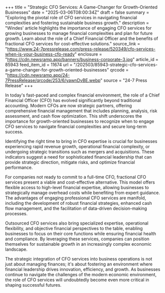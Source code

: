 +++
title = "Strategic CFO Services: A Game-Changer for Growth-Oriented Businesses"
date = "2025-03-06T08:00:34Z"
draft = false
summary = "Exploring the pivotal role of CFO services in navigating financial complexities and fostering sustainable business growth."
description = "Windes' article highlights the importance of engaging CFO services for growing businesses to manage financial complexities and plan for future growth. Learn about the role of a Chief Financial Officer and the benefits of fractional CFO services for cost-effective solutions."
source_link = "https://www.24-7pressrelease.com/press-release/520349/cfo-services-when-is-your-business-cfo-ready"
enclosure = "https://cdn.newsramp.app/banners/business-corporate-3.jpg"
article_id = 85943
feed_item_id = 11674
url = "/202503/85943-strategic-cfo-services-a-game-changer-for-growth-oriented-businesses"
qrcode = "https://cdn.newsramp.app/24-7PressRelease/qrcode/253/6/yawnDvBE.webp"
source = "24-7 Press Release"
+++

<p>In today's fast-paced and complex financial environment, the role of a Chief Financial Officer (CFO) has evolved significantly beyond traditional accounting. Modern CFOs are now strategic partners, offering comprehensive financial management that includes planning, analysis, risk assessment, and cash flow optimization. This shift underscores the importance for growth-oriented businesses to recognize when to engage CFO services to navigate financial complexities and secure long-term success.</p><p>Identifying the right time to bring in CFO expertise is crucial for businesses experiencing rapid revenue growth, operational financial complexity, or undergoing strategic transitions such as mergers and acquisitions. These indicators suggest a need for sophisticated financial leadership that can provide strategic direction, mitigate risks, and optimize financial performance.</p><p>For companies not ready to commit to a full-time CFO, fractional CFO services present a viable and cost-effective alternative. This model offers flexible access to high-level financial expertise, allowing businesses to strategically manage overhead costs while benefiting from expert guidance. The advantages of engaging professional CFO services are manifold, including the development of robust financial strategies, enhanced cash flow management, and the facilitation of data-driven decision-making processes.</p><p>Outsourced CFO services also bring specialized expertise, operational flexibility, and objective financial perspectives to the table, enabling businesses to focus on their core functions while ensuring financial health and compliance. By leveraging these services, companies can position themselves for sustainable growth in an increasingly complex economic landscape.</p><p>The strategic integration of CFO services into business operations is not just about managing finances; it's about fostering an environment where financial leadership drives innovation, efficiency, and growth. As businesses continue to navigate the challenges of the modern economic environment, the role of CFO services will undoubtedly become even more critical in shaping successful futures.</p>